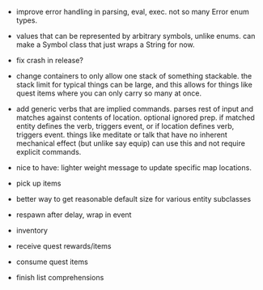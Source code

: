 - improve error handling in parsing, eval, exec. not so many Error enum types.

- values that can be represented by arbitrary symbols, unlike enums. can make a Symbol class
  that just wraps a String for now.
  
- fix crash in release?

- change containers to only allow one stack of something stackable. the stack limit for typical things can be large, and this allows for things like quest items where you can only carry so many at once.

- add generic verbs that are implied commands. parses rest of input and matches against contents of location. optional ignored prep. if matched entity defines the verb, triggers event, or if location defines verb, triggers event. things like meditate or talk that have no inherent mechanical effect (but unlike say equip) can use this and not require explicit commands.

- nice to have: lighter weight message to update specific map locations.

- pick up items

- better way to get reasonable default size for various entity subclasses

- respawn after delay, wrap in event

- inventory

- receive quest rewards/items

- consume quest items

- finish list comprehensions
